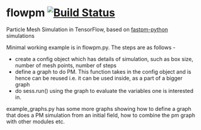 # flowpm [![Build Status](https://travis-ci.org/EiffL/flowpm.svg?branch=master)](https://travis-ci.org/EiffL/flowpm)
Particle Mesh Simulation in TensorFlow, based on [fastpm-python](https://github.com/rainwoodman/fastpm-python) simulations

Minimal working example is in flowpm.py. The steps are as follows -
- create a config object which has details of simulation, such as box size, number of mesh points, number of steps
- define a graph to do PM. This function takes in the config object and is hence can be reused i.e. it can be used inside, as a part of a bigger graph
- do sess.run() using the graph to evaluate the variables one is interested in.

example_graphs.py has some more graphs showing how to define a graph that does a PM simulation from an initial field, how to combine the pm graph with other modules etc.
